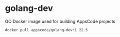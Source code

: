 # golang-dev

GO Docker image used for building AppsCode projects

```console
docker pull appscode/golang-dev:1.22.5
```
